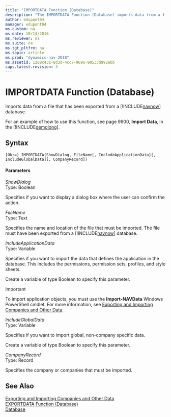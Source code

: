```yaml
---
title: "IMPORTDATA Function (Database)"
description: "The IMPORTDATA Function (Database) imports data from a file that has been exported from a Dynamics NAV database."
author: edupont04
manager: edupont04
ms.custom: na
ms.date: 10/14/2016
ms.reviewer: na
ms.suite: na
ms.tgt_pltfrm: na
ms.topic: article
ms.prod: "dynamics-nav-2018"
ms.assetid: 1208c431-8d3d-4cc7-9696-98533d992ebb
caps.latest.revision: 3
---
```

# IMPORTDATA Function (Database)
Imports data from a file that has been exported from a [!INCLUDE[navnow](includes/navnow_md.md)] database.  

 For an example of how to use this function, see page 9900, **Import Data**, in the [!INCLUDE[demolong](includes/demolong_md.md)].  

## Syntax  

```  
[Ok:=] IMPORTDATA(ShowDialog, FileName[, IncludeApplicationData][, IncludeGlobalData][, CompanyRecord])  
```  

#### Parameters  
 *ShowDialog*  
 Type: Boolean  

 Specifies if you want to display a dialog box where the user can confirm the action.  

 *FileName*  
 Type: Text  

 Specifies the name and location of the file that must be imported. The file must have been exported from a [!INCLUDE[navnow](includes/navnow_md.md)] database.  

 *IncludeApplicationData*  
 Type: Variable  

 Specifies if you want to import the data that defines the application in the database. This includes the permissions, permission sets, profiles, and style sheets.  

 Create a variable of type Boolean to specify this parameter.  

> [!IMPORTANT]  
>  To import application objects, you must use the **Import-NAVData** Windows PowerShell cmdlet. For more information, see [Exporting and Importing Companies and Other Data](Exporting-and-Importing-Companies-and-Other-Data.md).  

 *IncludeGlobalData*  
 Type: Variable  

 Specifies if you want to import global, non-company specific data.  

 Create a variable of type Boolean to specify this parameter.  

 *CompanyRecord*  
 Type: Record  

 Specifies the company or companies that must be imported.  

## See Also  
[Exporting and Importing Companies and Other Data](Exporting-and-Importing-Companies-and-Other-Data.md)  
[EXPORTDATA Function \(Database\)](EXPORTDATA-Function--Database-.md)  
[Database](Database.md)  
